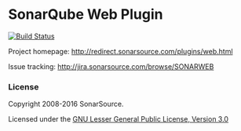 SonarQube Web Plugin
====================

[![Build Status](https://api.travis-ci.org/SonarSource/sonar-web.svg)](https://travis-ci.org/SonarSource/sonar-web)

Project homepage:
http://redirect.sonarsource.com/plugins/web.html

Issue tracking:
http://jira.sonarsource.com/browse/SONARWEB

### License

Copyright 2008-2016 SonarSource.

Licensed under the [GNU Lesser General Public License, Version 3.0](http://www.gnu.org/licenses/lgpl.txt)